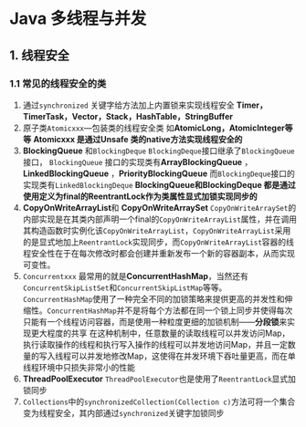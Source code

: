 # Java 多线程与并发 #

## 1. 线程安全 ##

### 1.1 常见的线程安全的类 ###

1. 通过`synchronized` 关键字给方法加上内置锁来实现线程安全 
   **Timer，TimerTask，Vector，Stack，HashTable，StringBuffer**
2. 原子类`Atomicxxx`—包装类的线程安全类 
   如**AtomicLong，AtomicInteger等等** 
   **Atomicxxx 是通过Unsafe 类的native方法实现线程安全的**
3. **BlockingQueue** 和`BlockingDeque` 
   `BlockingDeque`接口继承了`BlockingQueue`接口， 
   `BlockingQueue` 接口的实现类有**ArrayBlockingQueue** ，**LinkedBlockingQueue** ，**PriorityBlockingQueue** 而`BlockingDeque`接口的实现类有`LinkedBlockingDeque` 
   **BlockingQueue和BlockingDeque 都是通过使用定义为final的ReentrantLock作为类属性显式加锁实现同步的**
4. **CopyOnWriteArrayList**和 **CopyOnWriteArraySet** 
   `CopyOnWriteArraySet`的内部实现是在其类内部声明一个final的`CopyOnWriteArrayList`属性，并在调用其构造函数时实例化该`CopyOnWriteArrayList`，`CopyOnWriteArrayList`采用的是显式地加上`ReentrantLock`实现同步，而`CopyOnWriteArrayList`容器的线程安全性在于在每次修改时都会创建并重新发布一个新的容器副本，从而实现可变性。
5. `Concurrentxxx` 
   最常用的就是**ConcurrentHashMap**，当然还有`ConcurrentSkipListSet`和`ConcurrentSkipListMap`等等。 
   `ConcurrentHashMap`使用了一种完全不同的加锁策略来提供更高的并发性和伸缩性。`ConcurrentHashMap`并不是将每个方法都在同一个锁上同步并使得每次只能有一个线程访问容器，而是使用一种粒度更细的加锁机制——**分段锁**来实现更大程度的共享
   在这种机制中，任意数量的读取线程可以并发访问Map，执行读取操作的线程和执行写入操作的线程可以并发地访问Map，并且一定数量的写入线程可以并发地修改Map，这使得在并发环境下吞吐量更高，而在单线程环境中只损失非常小的性能
6. **ThreadPoolExecutor** 
   `ThreadPoolExecutor`也是使用了`ReentrantLock`显式加锁同步
7. `Collections`中的`synchronizedCollection(Collection c)`方法可将一个集合变为线程安全，其内部通过`synchronized`关键字加锁同步

